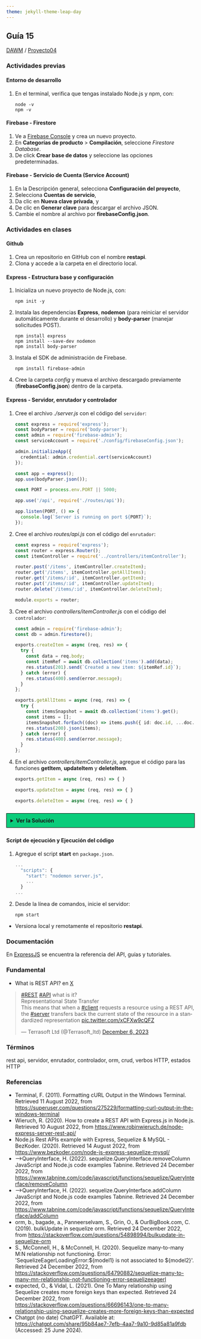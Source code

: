 ```yaml
---
theme: jekyll-theme-leap-day
---
```


<style type="text/css" media="screen">
  details {
    border: double 1px black;
    margin: 5% 0%;
    padding: 2%;
    background-color: #0bcc7b;
  }
</style>

## Guía 15

[DAWM](/DAWM/) / [Proyecto04](/DAWM/proyectos/2024/proyecto04)

### Actividades previas

#### Entorno de desarrollo

1. En el terminal, verifica que tengas instalado Node.js y npm, con:        

    ```command
    node -v
    npm -v
    ```

#### Firebase - Firestore

1. Ve a [Firebase Console](https://firebase.google.com/) y crea un nuevo proyecto.
2. En **Categorías de producto** > **Compilación**, seleccione _Firestore Database_.
3. De click **Crear base de datos** y seleccione las opciones predeterminadas. 

#### Firebase - Servicio de Cuenta (Service Account)

1. En la Descripción general, selecciona **Configuración del proyecto**, 
2. Selecciona **Cuentas de servicio**,
3. Da clic en **Nueva clave privada**, y 
4. De clic en **Generar clave** para descargar el archivo JSON. 
5. Cambie el nombre al archivo por **firebaseConfig.json**.

### Actividades en clases

#### Github

1. Crea un repositorio en GitHub con el nombre **restapi**.
2. Clona y accede a la carpeta en el directorio local.

#### Express - Estructura base y configuración

1. Inicializa un nuevo proyecto de Node.js, con:

    ```
    npm init -y
    ```

2. Instala las dependencias **Express**, **nodemon** (para reiniciar el servidor automáticamente durante el desarrollo) y **body-parser** (manejar solicitudes POST).

    ```
    npm install express
    npm install --save-dev nodemon
    npm install body-parser
    ```

3. Instala el SDK de administración de Firebase.

    ```
    npm install firebase-admin
    ```

4. Cree la carpeta _config_ y mueva el archivo descargado previamente (**firebaseConfig.json**) dentro de la carpeta.

#### Express - Servidor, enrutador y controlador

1. Cree el archivo _./server.js_ con el código del `servidor`:

    ```typescript
    const express = require('express');
    const bodyParser = require('body-parser');
    const admin = require('firebase-admin');
    const serviceAccount = require('./config/firebaseConfig.json');

    admin.initializeApp({
      credential: admin.credential.cert(serviceAccount)
    });

    const app = express();
    app.use(bodyParser.json());

    const PORT = process.env.PORT || 5000;

    app.use('/api', require('./routes/api'));

    app.listen(PORT, () => {
      console.log(`Server is running on port ${PORT}`);
    });
    ```

2. Cree el archivo _routes/api.js_ con el código del `enrutador`:

    ```typescript
    const express = require('express');
    const router = express.Router();
    const itemController = require('../controllers/itemController');

    router.post('/items', itemController.createItem);
    router.get('/items', itemController.getAllItems);
    router.get('/items/:id', itemController.getItem);
    router.put('/items/:id', itemController.updateItem);
    router.delete('/items/:id', itemController.deleteItem);

    module.exports = router;
    ```

3. Cree el archivo _controllers/itemController.js_ con el código del `controlador`:

    ```typescript
    const admin = require('firebase-admin');
    const db = admin.firestore();

    exports.createItem = async (req, res) => {
      try {
        const data = req.body;
        const itemRef = await db.collection('items').add(data);
        res.status(201).send(`Created a new item: ${itemRef.id}`);
      } catch (error) {
        res.status(400).send(error.message);
      }
    };

    exports.getAllItems = async (req, res) => {
      try {
        const itemsSnapshot = await db.collection('items').get();
        const items = [];
        itemsSnapshot.forEach((doc) => items.push({ id: doc.id, ...doc.data() }));
        res.status(200).json(items);
      } catch (error) {
        res.status(400).send(error.message);
      }
    };
    ```

4. En el archivo _controllers/itemController.js_, agregue el código para las funciones **getItem**, **updateItem** y **deleteItem**.

    ```typescript
    exports.getItem = async (req, res) => { }

    exports.updateItem = async (req, res) => { }

    exports.deleteItem = async (req, res) => { }
    ```

<details>
  <summary><b> Ver la Solución</b></summary>
  <p>
  <pre><code>
    exports.getItem = async (req, res) => {
      try {
        const itemId = req.params.id;
        const itemDoc = await db.collection('items').doc(itemId).get();
        if (!itemDoc.exists) {
          res.status(404).send('Item not found');
        } else {
          res.status(200).json({ id: itemDoc.id, ...itemDoc.data() });
        }
      } catch (error) {
        res.status(400).send(error.message);
      }
    };

    exports.updateItem = async (req, res) => {
      try {
        const itemId = req.params.id;
        const data = req.body;
        const itemRef = db.collection('items').doc(itemId);
        await itemRef.update(data);
        res.status(200).send('Item updated');
      } catch (error) {
        res.status(400).send(error.message);
      }
    };

    exports.deleteItem = async (req, res) => {
      try {
        const itemId = req.params.id;
        await db.collection('items').doc(itemId).delete();
        res.status(200).send('Item deleted');
      } catch (error) {
        res.status(400).send(error.message);
      }
    };
  </code></pre>
  </p>
</details>


#### Script de ejecución y Ejecución del código

1. Agregue el script **start** en `package.json`.

    ```typescript
    ...
      "scripts": {
        "start": "nodemon server.js",
        ...
      }
    ...
    ```

2. Desde la línea de comandos, inicie el servidor:

    ```command
    npm start
    ```

* Versiona local y remotamente el repositorio **restapi**.

### Documentación

En [ExpressJS](https://expressjs.com/) se encuentra la referencia del API, guías y tutoriales.

### Fundamental

* What is REST API? en [X](https://twitter.com/Terrasoft_ltd/status/1732354546528067738)

<blockquote class="twitter-tweet" data-media-max-width="560"><p lang="en" dir="ltr"><a href="https://twitter.com/hashtag/REST?src=hash&amp;ref_src=twsrc%5Etfw">#REST</a> <a href="https://twitter.com/hashtag/API?src=hash&amp;ref_src=twsrc%5Etfw">#API</a> what is it?<br>Representational State Transfer<br>This means that when a <a href="https://twitter.com/hashtag/client?src=hash&amp;ref_src=twsrc%5Etfw">#client</a> requests a resource using a REST API, the <a href="https://twitter.com/hashtag/server?src=hash&amp;ref_src=twsrc%5Etfw">#server</a> transfers back the current state of the resource in a standardized representation <a href="https://t.co/xCFXw9cQFZ">pic.twitter.com/xCFXw9cQFZ</a></p>&mdash; Terrasoft Ltd (@Terrasoft_ltd) <a href="https://twitter.com/Terrasoft_ltd/status/1732354546528067738?ref_src=twsrc%5Etfw">December 6, 2023</a></blockquote> <script async src="https://platform.twitter.com/widgets.js" charset="utf-8"></script>

### Términos

rest api, servidor, enrutador, controlador, orm, crud, verbos HTTP, estados HTTP

### Referencias

* Terminal, F. (2011). Formatting cURL Output in the Windows Terminal. Retrieved 11 August 2022, from https://superuser.com/questions/275229/formatting-curl-output-in-the-windows-terminal
* Wieruch, R. (2020). How to create a REST API with Express.js in Node.js. Retrieved 10 August 2022, from https://www.robinwieruch.de/node-express-server-rest-api/
* Node.js Rest APIs example with Express, Sequelize & MySQL - BezKoder. (2020). Retrieved 14 August 2022, from https://www.bezkoder.com/node-js-express-sequelize-mysql/
* -->QueryInterface, H. (2022). sequelize.QueryInterface.removeColumn JavaScript and Node.js code examples Tabnine. Retrieved 24 December 2022, from https://www.tabnine.com/code/javascript/functions/sequelize/QueryInterface/removeColumn
* -->QueryInterface, H. (2022). sequelize.QueryInterface.addColumn JavaScript and Node.js code examples Tabnine. Retrieved 24 December 2022, from https://www.tabnine.com/code/javascript/functions/sequelize/QueryInterface/addColumn
* orm, b., bagade, a., Panneerselvam, S., Grin, O., & OurBigBook.com, C. (2019). bulkUpdate in sequelize orm. Retrieved 24 December 2022, from https://stackoverflow.com/questions/54898994/bulkupdate-in-sequelize-orm
* S., McConnell, H., & McConnell, H. (2020). Sequelize many-to-many M:N relationship not functioning. Error: 'SequelizeEagerLoadingError:${model1} is not associated to ${model2}'. Retrieved 24 December 2022, from https://stackoverflow.com/questions/64790882/sequelize-many-to-many-mn-relationship-not-functioning-error-sequelizeeagerl
* expected, O., & Vidal, L. (2021). One To Many relationship using Sequelize creates more foreign keys than expected. Retrieved 24 December 2022, from https://stackoverflow.com/questions/66696143/one-to-many-relationship-using-sequelize-creates-more-foreign-keys-than-expected
* Chatgpt (no date) ChatGPT. Available at: https://chatgpt.com/share/95b84ae7-7efb-4aa7-9a10-9d85a81a9fdb (Accessed: 25 June 2024). 